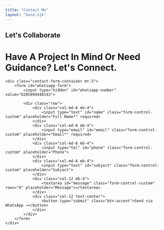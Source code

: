 ```yaml
---
title: "Contact Me"
layout: "base.njk"
---
```

<div class="container py-5">
    <div class="text-center" style="max-width: 600px; margin: auto;">
        <h2 class="text-accent">Let's Collaborate</h2>
        <h1 class="display-5 fw-bold mb-4">Have A Project In Mind Or Need Guidance? Let's Connect.</h1>
    </div>

    <div class="contact-form-container mt-5">
        <form id="whatsapp-form">
            <input type="hidden" id="whatsapp-number" value="6285894448143">

            <div class="row">
                <div class="col-md-6 mb-4">
                    <input type="text" id="name" class="form-control-custom" placeholder="Full Name*" required>
                </div>
                <div class="col-md-6 mb-4">
                    <input type="email" id="email" class="form-control-custom" placeholder="Email*" required>
                </div>
                <div class="col-md-6 mb-4">
                    <input type="tel" id="phone" class="form-control-custom" placeholder="Phone">
                </div>
                <div class="col-md-6 mb-4">
                    <input type="text" id="subject" class="form-control-custom" placeholder="Subject">
                </div>
                <div class="col-12 mb-4">
                    <textarea id="message" class="form-control-custom" rows="6" placeholder="Message"></textarea>
                </div>
                <div class="col-12 text-center">
                    <button type="submit" class="btn-accent">Send via WhatsApp →</button>
                </div>
            </div>
        </form>
    </div>
</div>

<script>
document.getElementById('whatsapp-form').addEventListener('submit', function(event) {
    event.preventDefault(); 

    const phoneNumber = document.getElementById('whatsapp-number').value;

    const name = document.getElementById('name').value;
    const email = document.getElementById('email').value;
    const phone = document.getElementById('phone').value;
    const subject = document.getElementById('subject').value;
    const message = document.getElementById('message').value;

    // --- PERUBAHAN DIMULAI DI SINI ---

    // 1. Kata-kata pembuka yang lebih profesional
    const intro = `Halo, saya tertarik untuk berdiskusi lebih lanjut.`;

    // 2. Susun detail kontak dengan format yang lebih rapi
    const details = [
        `*Nama:* ${name}`,
        `*Email:* ${email}`,
        `*Telepon:* ${phone || '-'}`, // Memberi tanda '-' jika kolom telepon kosong
        `*Subjek:* ${subject || '-'}`  // Memberi tanda '-' jika subjek kosong
    ].join('\n');

    // 3. Gabungkan semua bagian menjadi pesan final
    const finalMessage = 
`${intro}

Berikut adalah detail saya:
-----------------------------------
${details}
-----------------------------------

*Pesan:*
${message}
`;

    // --- PERUBAHAN SELESAI DI SINI ---

    const encodedMessage = encodeURIComponent(finalMessage);
    const whatsappURL = `https://wa.me/${phoneNumber}?text=${encodedMessage}`;

    window.open(whatsappURL, '_blank');
});
</script>